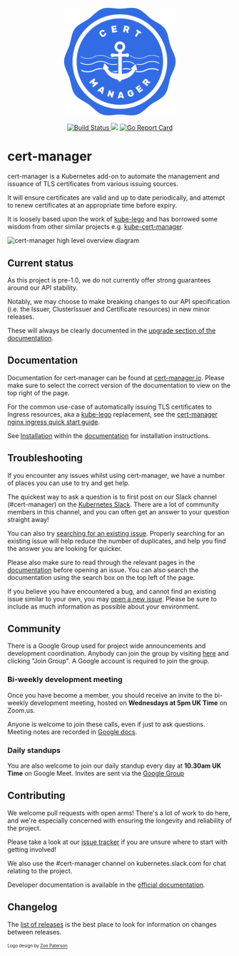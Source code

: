 <p align="center"><img src="./logo/logo.png" width="250x" /></p>
<p align="center"><a href="https://prow.build-infra.jetstack.net/?job=ci-cert-manager-bazel">
<!-- prow build badge, godoc, and go report card-->
<img alt="Build Status" src="https://prow.build-infra.jetstack.net/badge.svg?jobs=ci-cert-manager-bazel">
</a>
<a href="https://godoc.org/github.com/jetstack/cert-manager"><img src="https://godoc.org/github.com/jetstack/cert-manager?status.svg"></a>
<a href="https://goreportcard.com/report/github.com/jetstack/cert-manager"><img alt="Go Report Card" src="https://goreportcard.com/badge/github.com/jetstack/cert-manager" /></a></p>

# cert-manager

cert-manager is a Kubernetes add-on to automate the management and issuance of
TLS certificates from various issuing sources.

It will ensure certificates are valid and up to date periodically, and attempt
to renew certificates at an appropriate time before expiry.

It is loosely based upon the work of [kube-lego](https://github.com/jetstack/kube-lego)
and has borrowed some wisdom from other similar projects e.g.
[kube-cert-manager](https://github.com/PalmStoneGames/kube-cert-manager).

![cert-manager high level overview diagram](https://cert-manager.io/images/high-level-overview.svg)

## Current status

As this project is pre-1.0, we do not currently offer strong guarantees around our
API stability.

Notably, we may choose to make breaking changes to our API specification (i.e. the
Issuer, ClusterIssuer and Certificate resources) in new minor releases.

These will always be clearly documented in the [upgrade section of the documentation](https://cert-manager.io/docs/installation/upgrading/).

## Documentation

Documentation for cert-manager can be found at [cert-manager.io](https://cert-manager.io/docs/).
Please make sure to select the correct version of the documentation to view on
the top right of the page.

For the common use-case of automatically issuing TLS certificates to
Ingress resources, aka a [kube-lego](https://github.com/jetstack/kube-lego)
replacement, see the [cert-manager nginx ingress quick start
guide](https://cert-manager.io/docs/tutorials/acme/ingress/).

See [Installation](https://cert-manager.io/docs/installation/)
within the [documentation](https://cert-manager.io/docs)
for installation instructions.

## Troubleshooting

If you encounter any issues whilst using cert-manager, we have a number of places you
can use to try and get help.

The quickest way to ask a question is to first post on our Slack channel (#cert-manager)
on the [Kubernetes Slack](http://slack.kubernetes.io/).
There are a lot of community members in this channel, and you can often get an answer
to your question straight away!

You can also try [searching for an existing issue](https://github.com/jetstack/cert-manager/issues).
Properly searching for an existing issue will help reduce the number of duplicates,
and help you find the answer you are looking for quicker.

Please also make sure to read through the relevant pages in the [documentation](https://cert-manager.io/docs/)
before opening an issue. You can also search the documentation using the search box on the
top left of the page.

If you believe you have encountered a bug, and cannot find an existing issue similar to your
own, you may [open a new issue](https://github.com/jetstack/cert-manager/issues).
Please be sure to include as much information as possible about your environment.

## Community

There is a Google Group used for project wide announcements and development coordination.
Anybody can join the group by visiting [here](https://groups.google.com/forum/#!forum/cert-manager-dev)
and clicking "Join Group". A Google account is required to join the group.

### Bi-weekly development meeting
Once you have become a member, you should receive an invite to the bi-weekly development
meeting, hosted on **Wednesdays at 5pm UK Time** on Zoom.us.

Anyone is welcome to join these calls, even if just to ask questions.  
Meeting notes are recorded in [Google docs](https://docs.google.com/document/d/1Tc5t6ylY9dhXAan1OjOoldeaoys1Yh4Ir710ATfBa5U).

### Daily standups
You are also welcome to join our daily standup every day at **10.30am UK Time** on Google Meet.
Invites are sent via the [Google Group](https://groups.google.com/forum/#!forum/cert-manager-dev)

## Contributing

We welcome pull requests with open arms! There's a lot of work to do here, and
we're especially concerned with ensuring the longevity and reliability of the
project.

Please take a look at our [issue tracker](https://github.com/jetstack/cert-manager/issues)
if you are unsure where to start with getting involved!

We also use the #cert-manager channel on kubernetes.slack.com for chat relating to
the project.

Developer documentation is available in the [official documentation](https://cert-manager.io/docs/contributing/).

## Changelog

The [list of releases](https://github.com/jetstack/cert-manager/releases)
is the best place to look for information on changes between releases.

<sub><sup>Logo design by [Zoe Paterson](https://zoepatersonmedia.com)</sup></sub>
